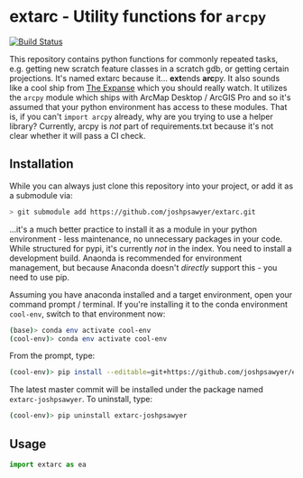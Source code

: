 # extarc - Utility functions for `arcpy`

[![Build Status](https://travis-ci.com/dorkwood/extarc.svg?branch=master)](https://travis-ci.com/dorkwood/extarc)

This repository contains python functions for commonly repeated tasks, e.g. getting new scratch feature classes in a scratch gdb, or getting certain projections. It's named extarc because it... **ext**ends **arc**py. It also sounds like a cool ship from [The Expanse](https://en.wikipedia.org/wiki/The_Expanse_(TV_series)) which you should really watch. It utilizes the `arcpy` module which ships with ArcMap Desktop / ArcGIS Pro and so it's assumed that your python environment has access to these modules. That is, if you can't `import arcpy` already, why are you trying to use a helper library? Currently, arcpy is _not_ part of requirements.txt because it's not clear whether it will pass a CI check.

## Installation

While you can always just clone this repository into your project, or add it as a submodule via:

```bash
> git submodule add https://github.com/joshpsawyer/extarc.git
```

...it's a much better practice to install it as a module in your python environment - less maintenance, no unnecessary packages in your code. While structured for pypi, it's currently _not_ in the index. You need to install a development build. Anaonda is recommended for environment management, but because Anaconda doesn't _directly_ support this - you need to use pip.

Assuming you have anaconda installed and a target environment, open your command prompt / terminal. If you're installing it to the conda environment `cool-env`, switch to that environment now:

```bash
(base)> conda env activate cool-env
(cool-env)> conda env activate cool-env
```

From the prompt, type:

```bash
(cool-env)> pip install --editable=git+https://github.com/joshpsawyer/extarc.git#egg=extarc
```

The latest master commit will be installed under the package named `extarc-joshpsawyer`. To uninstall, type:

```bash
(cool-env)> pip uninstall extarc-joshpsawyer
```

## Usage

```python
import extarc as ea
```
